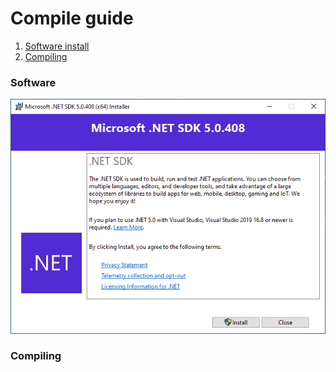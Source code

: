 # Compile guide

1. [Software install](#software)
2. [Compiling](#compiling)

### Software

![.net installer](imgs/net5.0installer.PNG)


### Compiling
